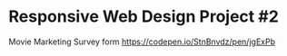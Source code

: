 # Responsive Web Design Project #2

Movie Marketing Survey form
https://codepen.io/StnBnvdz/pen/jgExPb
